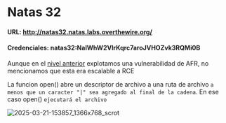 # Natas 32

#### URL: http://natas32.natas.labs.overthewire.org/
#### Credenciales: natas32:NaIWhW2VIrKqrc7aroJVHOZvk3RQMi0B

Aunque en el [nivel anterior](https://github.com/Calana2/Writeups_es/blob/main/OverTheWire-Wargames/Natas/natas31.md) explotamos una vulnerabilidad de AFR, no mencionamos que esta era escalable a RCE

La funcion open() abre un descriptor de archivo a una ruta de archivo `a menos que un caracter "|" sea agregado al final de la cadena`. En ese caso open() `ejecutará el archivo`

![2025-03-21-153857_1366x768_scrot](https://github.com/user-attachments/assets/00f08b5f-5569-4959-bc4c-8bb481599e84)








